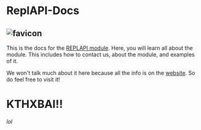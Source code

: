 # ReplAPI-Docs


![favicon](https://storage.googleapis.com/replit/images/1616525364107_4d904a213c408c7c0d09ea8b728162fb.png)
--- 
This is the docs for the [REPLAPI module](https://replit.com/talk/share/REPLAPI-Module-pogchamp/130491). Here, you will learn all about the module. This includes how to contact us, about the module, and examples of it. 

We won't talk much about it here because all the info is on the [website](https://ReplAPI-Docs.darkdarcool.repl.co). So do feel free to visit it!



# KTHXBAI!!
###### lol
